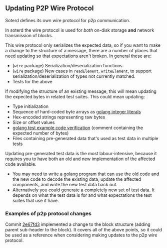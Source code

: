 ## Updating P2P Wire Protocol

Soterd defines its own wire protocol for p2p communication.

In soterd the wire protocol is used for _both_ on-disk storage **and** network transmission of blocks.

This wire protocol only serializes the expected data, so if you want to make a change to the structure of a message, there are a number of places that need updating so that expectations aren't broken. In general these are:

* (`wire` package) Serialization/deserialization functions
* (`wire` package) New cases in `readElement`, `writeElement`, to support serialization/deserialization of types not currently matched.
* Tests for the above

If modifying the structure of an existing message, this will mean updating the expected bytes in related test suites. This could mean updating:
* Type initialization 
* Sequence of hard-coded byte arrays as [golang integer literals](https://golang.org/ref/spec#Integer_literals)
* Hex-encoded strings representing raw bytes
* Size or offset values
* [golang test example code verification](https://golang.org/pkg/testing/#hdr-Examples) (comment containing the expected number of bytes)
* Files containing pre-generated data that's used as test data in multiple tests
 
Updating pre-generated test data is the most labour-intensive, because it requires you to have both an old and new implementation of the affected code available.
* You may need to write a golang program that can use the old code and the new code to decode the existing data, update the affected components, and write the new test data back out.
* Alternatively you could generate a completely new set of test data. It depends on what the test data is for and what expectations the test suites that use it have. 

### Examples of p2p protocol changes

Commit [2e67fd3](https://github.com/totaloutput/soterd/commit/2e67fd353a400785ebdf4cc1f428e130f050e9a6) implemented a change to the block structure (adding parent sub-header to the block). It covers all of the above points, so it could be used as a reference when considering making updates to the p2p wire protocol. 